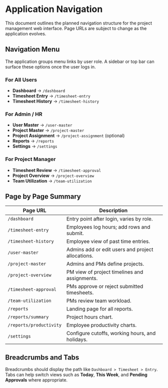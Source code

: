# Application Navigation

This document outlines the planned navigation structure for the project management web interface. Page URLs are subject to change as the application evolves.

## Navigation Menu

The application groups menu links by user role. A sidebar or top bar can surface these options once the user logs in.

### For All Users
- **Dashboard** → `/dashboard`
- **Timesheet Entry** → `/timesheet-entry`
- **Timesheet History** → `/timesheet-history`

### For Admin / HR
- **User Master** → `/user-master`
- **Project Master** → `/project-master`
- **Project Assignment** → `/project-assignment` (optional)
- **Reports** → `/reports`
- **Settings** → `/settings`

### For Project Manager
- **Timesheet Review** → `/timesheet-approval`
- **Project Overview** → `/project-overview`
- **Team Utilization** → `/team-utilization`

## Page by Page Summary

| Page URL | Description |
|----------|-------------|
| `/dashboard` | Entry point after login, varies by role. |
| `/timesheet-entry` | Employees log hours; add rows and submit. |
| `/timesheet-history` | Employee view of past time entries. |
| `/user-master` | Admins add or edit users and project allocations. |
| `/project-master` | Admins and PMs define projects. |
| `/project-overview` | PM view of project timelines and assignments. |
| `/timesheet-approval` | PMs approve or reject submitted timesheets. |
| `/team-utilization` | PMs review team workload. |
| `/reports` | Landing page for all reports. |
| `/reports/summary` | Project hours chart. |
| `/reports/productivity` | Employee productivity charts. |
| `/settings` | Configure cutoffs, working hours, and holidays. |

## Breadcrumbs and Tabs

Breadcrumbs should display the path like `Dashboard > Timesheet > Entry`. Tabs can help switch views such as **Today**, **This Week**, and **Pending Approvals** where appropriate.

